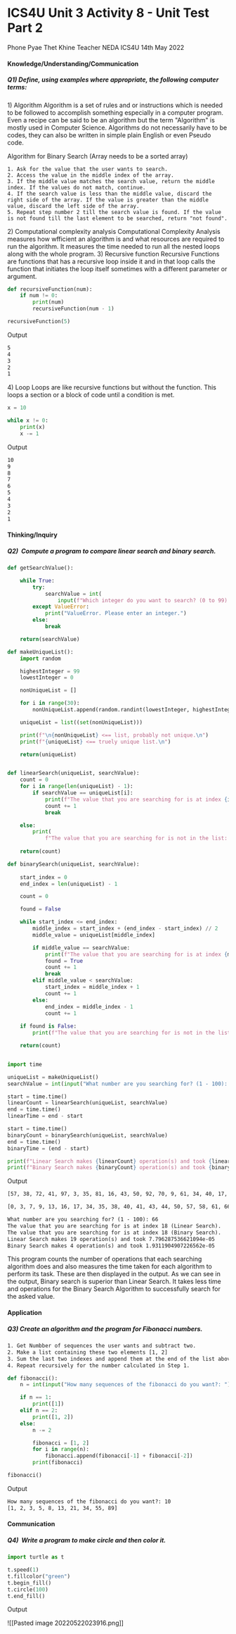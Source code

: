 # ICS4U Unit 3 Activity 8 - Unit Test Part 2

Phone Pyae Thet Khine
Teacher NEDA
ICS4U
14th May 2022

#### Knowledge/Understanding/Communication 
##### Q1) Define, using examples where appropriate, the following computer terms:
1) Algorithm
Algorithm is a set of rules and or instructions which is needed to be followed to accomplish something especially in a computer program. Even a recipe can be said to be an algorithm but the term "Algorithm" is mostly used in Computer Science. Algorithms do not necessarily have to be codes, they can also be written in simple plain English or even Pseudo code.

Algorithm for Binary Search (Array needs to be a sorted array)
```
1. Ask for the value that the user wants to search.
2. Access the value in the middle index of the array.
3. If the middle value matches the search value, return the middle index. If the values do not match, continue.
4. If the search value is less than the middle value, discard the right side of the array. If the value is greater than the middle value, discard the left side of the array.
5. Repeat step number 2 till the search value is found. If the value is not found till the last element to be searched, return "not found".
```

2) Computational complexity analysis
Computational Complexity Analysis measures how wfficient an algorithm is and what resources are required to run the algorithm. It measures the time needed to run all the nested loops along with the whole program.
3) Recursive function
Recursive Functions are functions that has a recursive loop inside it and in that loop calls the function that initiates the loop itself sometimes with a different parameter or argument.
```python
def recursiveFunction(num):
    if num != 0:
        print(num)
        recursiveFunction(num - 1)

recursiveFunction(5)
```
Output
```txt
5
4
3
2
1
```
4) Loop
Loops are like recursive functions but without the function. This loops a section or a block of code until a condition is met.
```python
x = 10

while x != 0:
	print(x)
	x -= 1
```
Output
```txt
10
9
8
7
6
5
4
3
2
1
```

#### Thinking/Inquiry
##### Q2)  Compute a program to compare linear search and binary search.
```python
def getSearchValue():

    while True:
        try:
            searchValue = int(
                input(f"Which integer do you want to search? (0 to 99): "))
        except ValueError:
            print("ValueError. Please enter an integer.")
        else:
            break

    return(searchValue)

def makeUniqueList():
    import random

    highestInteger = 99
    lowestInteger = 0

    nonUniqueList = []

    for i in range(30):
        nonUniqueList.append(random.randint(lowestInteger, highestInteger))

    uniqueList = list((set(nonUniqueList)))

    print(f"\n{nonUniqueList} <== list, probably not unique.\n")
    print(f"{uniqueList} <== truely unique list.\n")

    return(uniqueList)


def linearSearch(uniqueList, searchValue):
    count = 0
    for i in range(len(uniqueList) - 1):    
        if searchValue == uniqueList[i]:
            print(f"The value that you are searching for is at index {i} (Linear Search).")
            count += 1
            break

    else:
        print(
            f"The value that you are searching for is not in the list: \n{uniqueList}")
            
    return(count)

def binarySearch(uniqueList, searchValue):
    
    start_index = 0
    end_index = len(uniqueList) - 1

    count = 0

    found = False

    while start_index <= end_index:
        middle_index = start_index + (end_index - start_index) // 2
        middle_value = uniqueList[middle_index]

        if middle_value == searchValue:
            print(f"The value that you are searching for is at index {middle_index} (Binary Search).")
            found = True
            count += 1
            break
        elif middle_value < searchValue:
            start_index = middle_index + 1
            count += 1
        else:
            end_index = middle_index - 1
            count += 1
            
    if found is False:
        print(f"The value that you are searching for is not in the list: \n{uniqueList}")

    return(count)


import time

uniqueList = makeUniqueList()
searchValue = int(input("What number are you searching for? (1 - 100): "))

start = time.time()
linearCount = linearSearch(uniqueList, searchValue)
end = time.time()
linearTime = end - start

start = time.time()
binaryCount = binarySearch(uniqueList, searchValue)
end = time.time()
binaryTime = (end - start)

print(f"Linear Search makes {linearCount} operation(s) and took {linearTime}")
print(f"Binary Search makes {binaryCount} operation(s) and took {binaryTime}")
```
Output
```txt
[57, 38, 72, 41, 97, 3, 35, 81, 16, 43, 50, 92, 70, 9, 61, 34, 40, 17, 58, 7, 66, 98, 73, 82, 68, 81, 0, 13, 44, 70] <== list, probably not unique.

[0, 3, 7, 9, 13, 16, 17, 34, 35, 38, 40, 41, 43, 44, 50, 57, 58, 61, 66, 68, 70, 72, 73, 81, 82, 92, 97, 98] <== truely unique list.

What number are you searching for? (1 - 100): 66
The value that you are searching for is at index 18 (Linear Search).
The value that you are searching for is at index 18 (Binary Search).
Linear Search makes 19 operation(s) and took 7.796287536621094e-05
Binary Search makes 4 operation(s) and took 1.9311904907226562e-05
```
This program counts the number of operations that each searching algorithm does and also measures the time taken for each algorithm to perform its task. These are then displayed in the output. As we can see in the output, Binary search is superior than Linear Search. It takes less time and operations for the Binary Search Algorithm to successfully search for the asked value.

#### Application
##### Q3) Create an algorithm and the program for Fibonacci numbers.
```txt
1. Get Numbber of sequences the user wants and subtract two.
2. Make a list containing these two elements [1, 2]
3. Sum the last two indexes and append them at the end of the list above.
4. Repeat recursively for the number calculated in Step 1.
```
```python
def fibonacci():
    n = int(input("How many sequences of the fibonacci do you want?: "))

    if n == 1:
        print([1])
    elif n == 2:
        print([1, 2])
    else:
        n -= 2

        fibonacci = [1, 2]
        for i in range(n):
            fibonacci.append(fibonacci[-1] + fibonacci[-2])
        print(fibonacci)

fibonacci()
```
Output
```txt
How many sequences of the fibonacci do you want?: 10
[1, 2, 3, 5, 8, 13, 21, 34, 55, 89]
```

#### Communication
##### Q4)  Write a program to make circle and then color it.
```python
import turtle as t

t.speed(1)
t.fillcolor("green")
t.begin_fill()
t.circle(100)
t.end_fill()
```
Output

![[Pasted image 20220522023916.png]]